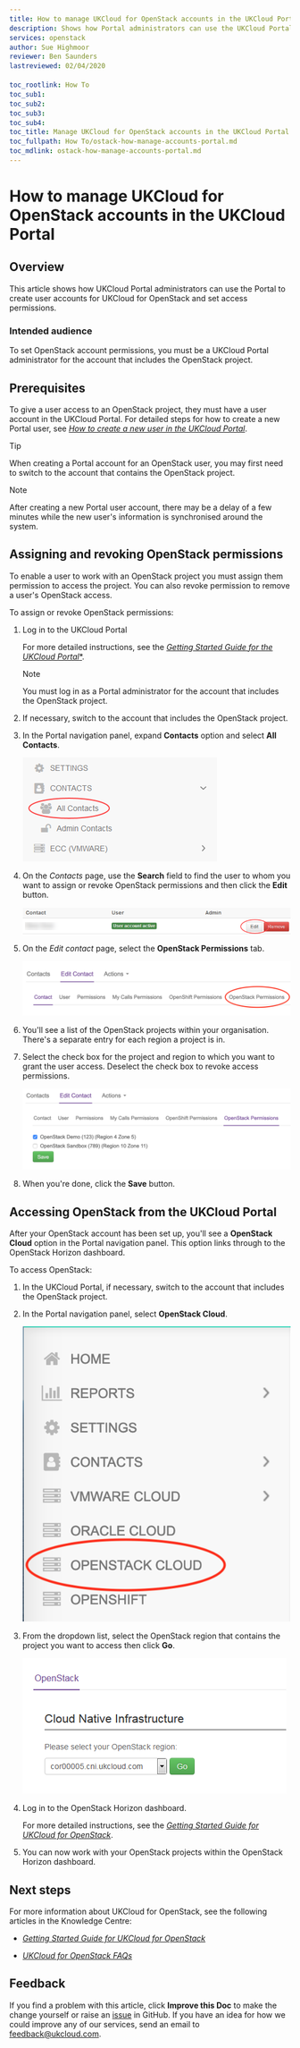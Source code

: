 ```yaml
---
title: How to manage UKCloud for OpenStack accounts in the UKCloud Portal
description: Shows how Portal administrators can use the UKCloud Portal to create user accounts and set access permissions for UKCloud for OpenStack
services: openstack
author: Sue Highmoor
reviewer: Ben Saunders
lastreviewed: 02/04/2020

toc_rootlink: How To
toc_sub1:
toc_sub2:
toc_sub3:
toc_sub4:
toc_title: Manage UKCloud for OpenStack accounts in the UKCloud Portal
toc_fullpath: How To/ostack-how-manage-accounts-portal.md
toc_mdlink: ostack-how-manage-accounts-portal.md
---
```


# How to manage UKCloud for OpenStack accounts in the UKCloud Portal

## Overview

This article shows how UKCloud Portal administrators can use the Portal to create user accounts for UKCloud for OpenStack and set access permissions.

### Intended audience

To set OpenStack account permissions, you must be a UKCloud Portal administrator for the account that includes the OpenStack project.

## Prerequisites

To give a user access to an OpenStack project, they must have a user account in the UKCloud Portal. For detailed steps for how to create a new Portal user, see [*How to create a new user in the UKCloud Portal*](../portal/ptl-how-create-users.md).

> [!TIP]
> When creating a Portal account for an OpenStack user, you may first need to switch to the account that contains the OpenStack project.

> [!NOTE]
> After creating a new Portal user account, there may be a delay of a few minutes while the new user's information is synchronised around the system.

## Assigning and revoking OpenStack permissions

To enable a user to work with an OpenStack project you must assign them permission to access the project. You can also revoke permission to remove a user's OpenStack access.

To assign or revoke OpenStack permissions:

1. Log in to the UKCloud Portal

    For more detailed instructions, see the [*Getting Started Guide for the UKCloud Portal**](../portal/ptl-gs.md).

    > [!NOTE]
    > You must log in as a Portal administrator for the account that includes the OpenStack project.

2. If necessary, switch to the account that includes the OpenStack project.

3. In the Portal navigation panel, expand **Contacts** option and select **All Contacts**.

    ![All Contacts menu option in UKCloud Portal](images/ptl-menu-all-contacts.png)

4. On the *Contacts* page, use the **Search** field to find the user to whom you want to assign or revoke OpenStack permissions and then click the **Edit** button.

    ![Edit button for Portal contact](images/ptl-contacts-btn-edit.png)

5. On the *Edit contact* page, select the **OpenStack Permissions** tab.

    ![Permissions tab for Portal contact](images/ptl-contacts-tab-openstack-permissions.png)

6. You'll see a list of the OpenStack projects within your organisation. There's a separate entry for each region a project is in.

7. Select the check box for the project and region to which you want to grant the user access.
    Deselect the check box to revoke access permissions.

    ![Check boxes for granting permissions to an OpenStack project in a certain region](images/ostack-portal-sso-permissions.png)

8. When you're done, click the **Save** button.

## Accessing OpenStack from the UKCloud Portal

After your OpenStack account has been set up, you'll see a **OpenStack Cloud** option in the Portal navigation panel. This option links through to the OpenStack Horizon dashboard.

To access OpenStack:

1. In the UKCloud Portal, if necessary, switch to the account that includes the OpenStack project.

2. In the Portal navigation panel, select **OpenStack Cloud**.

    ![OpenStack menu option in UKCloud Portal](images/ostack-portal-menu-openstack.png)

3. From the dropdown list, select the OpenStack region that contains the project you want to access then click **Go**.

    ![Select OpenStack region](images/ostack-portal-select-region.png)

4. Log in to the OpenStack Horizon dashboard.

    For more detailed instructions, see the [*Getting Started Guide for UKCloud for OpenStack*](ostack-gs.md).

5. You can now work with your OpenStack projects within the OpenStack Horizon dashboard.

## Next steps

For more information about UKCloud for OpenStack, see the following articles in the Knowledge Centre:

- [*Getting Started Guide for UKCloud for OpenStack*](ostack-gs.md)

- [*UKCloud for OpenStack FAQs*](ostack-faq.md)

## Feedback

If you find a problem with this article, click **Improve this Doc** to make the change yourself or raise an [issue](https://github.com/UKCloud/documentation/issues) in GitHub. If you have an idea for how we could improve any of our services, send an email to <feedback@ukcloud.com>.
